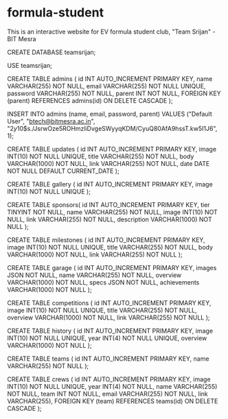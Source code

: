 # formula-student
This is an interactive website for EV formula student club, "Team Srijan" - BIT Mesra

CREATE DATABASE teamsrijan;

USE teamsrijan;

CREATE TABLE admins (
    id INT AUTO_INCREMENT PRIMARY KEY,
    name VARCHAR(255) NOT NULL,
    email VARCHAR(255) NOT NULL UNIQUE,
    password VARCHAR(255) NOT NULL,
    parent INT NOT NULL,
    FOREIGN KEY (parent) REFERENCES admins(id) ON DELETE CASCADE
);

INSERT INTO admins (name, email, password, parent) VALUES ("Default User", "btech@bitmesra.ac.in", "$2y$10$s./JsrwOze5ROHmzliDvgeSWyyqKDM/CyuQ80AfA9hssT.kw5I1J6", 1);

CREATE TABLE updates (
    id INT AUTO_INCREMENT PRIMARY KEY,
    image INT(10) NOT NULL UNIQUE,
    title VARCHAR(255) NOT NULL,
    body VARCHAR(1000) NOT NULL,
    link VARCHAR(255) NOT NULL,
    date DATE NOT NULL DEFAULT CURRENT_DATE
);

CREATE TABLE gallery (
    id INT AUTO_INCREMENT PRIMARY KEY,
    image INT(10) NOT NULL UNIQUE
);

CREATE TABLE sponsors(
    id INT AUTO_INCREMENT PRIMARY KEY,
    tier TINYINT NOT NULL,
    name VARCHAR(255) NOT NULL,
    image INT(10) NOT NULL,
    link VARCHAR(255) NOT NULL,
    description VARCHAR(1000) NOT NULL
);

CREATE TABLE milestones (
    id INT AUTO_INCREMENT PRIMARY KEY,
    image INT(10) NOT NULL UNIQUE,
    title VARCHAR(255) NOT NULL,
    body VARCHAR(1000) NOT NULL,
    link VARCHAR(255) NOT NULL
);

CREATE TABLE garage (
    id INT AUTO_INCREMENT PRIMARY KEY,
    images JSON NOT NULL,
    name VARCHAR(255) NOT NULL,
    overview VARCHAR(1000) NOT NULL,
    specs JSON NOT NULL,
    achievements VARCHAR(1000) NOT NULL
);

CREATE TABLE competitions (
    id INT AUTO_INCREMENT PRIMARY KEY,
    image INT(10) NOT NULL UNIQUE,
    title VARCHAR(255) NOT NULL,
    overview VARCHAR(1000) NOT NULL,
    link VARCHAR(255) NOT NULL
);

CREATE TABLE history (
    id INT AUTO_INCREMENT PRIMARY KEY,
    image INT(10) NOT NULL UNIQUE,
    year INT(4) NOT NULL UNIQUE,
    overview VARCHAR(1000) NOT NULL
);

CREATE TABLE teams (
    id INT AUTO_INCREMENT PRIMARY KEY,
    name VARCHAR(255) NOT NULL
);

CREATE TABLE crews (
    id INT AUTO_INCREMENT PRIMARY KEY,
    image INT(10) NOT NULL UNIQUE,
    year INT(4) NOT NULL,
    name VARCHAR(255) NOT NULL,
    team INT NOT NULL,
    email VARCHAR(255) NOT NULL,
    link VARCHAR(255),
    FOREIGN KEY (team) REFERENCES teams(id) ON DELETE CASCADE
);